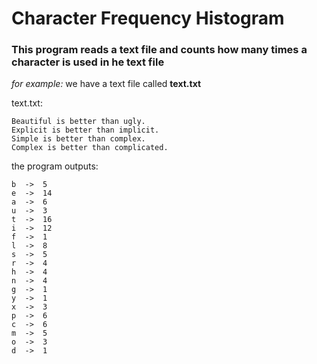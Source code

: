 # Character Frequency Histogram

### This program reads a text file and counts how many times a character is used in he text file


*for example:*
we have a text file called **text.txt**

text.txt:

    Beautiful is better than ugly.
    Explicit is better than implicit.
    Simple is better than complex.
    Complex is better than complicated.

the program outputs:

    b  ->  5 
    e  ->  14
    a  ->  6 
    u  ->  3 
    t  ->  16
    i  ->  12
    f  ->  1 
    l  ->  8 
    s  ->  5 
    r  ->  4 
    h  ->  4 
    n  ->  4 
    g  ->  1 
    y  ->  1 
    x  ->  3 
    p  ->  6 
    c  ->  6 
    m  ->  5 
    o  ->  3 
    d  ->  1
